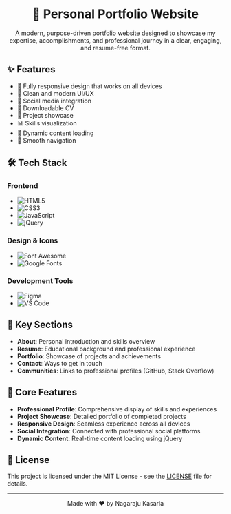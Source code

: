 <div align="center">
  <h1>🚀 Personal Portfolio Website</h1>
  <p> A modern, purpose-driven portfolio website designed to showcase my expertise, accomplishments, and professional journey in a clear, engaging, and resume-free format. </p>
</div>

## ✨ Features

- 📱 Fully responsive design that works on all devices
- 🎨 Clean and modern UI/UX
- 🔗 Social media integration
- 📄 Downloadable CV
- 💼 Project showcase
- 📊 Skills visualization
- 📝 Dynamic content loading
- 🔄 Smooth navigation

## 🛠️ Tech Stack

### Frontend
- ![HTML5](https://img.shields.io/badge/HTML5-E34F26?style=flat&logo=html5&logoColor=white)
- ![CSS3](https://img.shields.io/badge/CSS3-1572B6?style=flat&logo=css3&logoColor=white)
- ![JavaScript](https://img.shields.io/badge/JavaScript-F7DF1E?style=flat&logo=javascript&logoColor=black)
- ![jQuery](https://img.shields.io/badge/jQuery-0769AD?style=flat&logo=jquery&logoColor=white)

### Design & Icons
- ![Font Awesome](https://img.shields.io/badge/Font_Awesome-339AF0?style=flat&logo=fontawesome&logoColor=white)
- ![Google Fonts](https://img.shields.io/badge/Google_Fonts-4285F4?style=flat&logo=google&logoColor=white)

### Development Tools
- ![Figma](https://img.shields.io/badge/Figma-F24E1E?style=flat&logo=figma&logoColor=white)
- ![VS Code](https://img.shields.io/badge/VS_Code-007ACC?style=flat&logo=visual-studio-code&logoColor=white)


## 🌟 Key Sections

- **About**: Personal introduction and skills overview
- **Resume**: Educational background and professional experience
- **Portfolio**: Showcase of projects and achievements
- **Contact**: Ways to get in touch
- **Communities**: Links to professional profiles (GitHub, Stack Overflow)

## 🎯 Core Features

- **Professional Profile**: Comprehensive display of skills and experiences
- **Project Showcase**: Detailed portfolio of completed projects
- **Responsive Design**: Seamless experience across all devices
- **Social Integration**: Connected with professional social platforms
- **Dynamic Content**: Real-time content loading using jQuery

## 📝 License

This project is licensed under the MIT License - see the [LICENSE](LICENSE) file for details.

---

<div align="center">
  <p>Made with ❤️ by Nagaraju Kasarla</p>
</div>